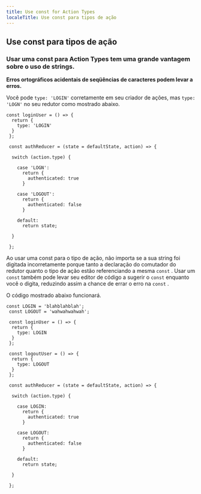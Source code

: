```yaml
---
title: Use const for Action Types
localeTitle: Use const para tipos de ação
---
```

## Use const para tipos de ação

### Usar uma const para Action Types tem uma grande vantagem sobre o uso de strings.

**Erros ortográficos acidentais de seqüências de caracteres podem levar a erros.**

Você pode `type: 'LOGIN'` corretamente em seu criador de ações, mas `type: 'LOGN'` no seu redutor como mostrado abaixo.
```
const loginUser = () => { 
  return { 
    type: 'LOGIN' 
  } 
 }; 
 
 const authReducer = (state = defaultState, action) => { 
 
  switch (action.type) { 
 
    case 'LOGN': 
      return { 
        authenticated: true 
      } 
 
    case 'LOGOUT': 
      return { 
        authenticated: false 
      } 
 
    default: 
      return state; 
 
  } 
 
 }; 
```

Ao usar uma const para o tipo de ação, não importa se a sua string foi digitada incorretamente porque tanto a declaração do comutador do redutor quanto o tipo de ação estão referenciando a mesma `const` . Usar um `const` também pode levar seu editor de código a sugerir o `const` enquanto você o digita, reduzindo assim a chance de errar o erro na `const` .

O código mostrado abaixo funcionará.
```
const LOGIN = 'blahblahblah'; 
 const LOGOUT = 'wahwahwahwah'; 
 
 const loginUser = () => { 
  return { 
    type: LOGIN 
  } 
 }; 
 
 const logoutUser = () => { 
  return { 
    type: LOGOUT 
  } 
 }; 
 
 const authReducer = (state = defaultState, action) => { 
 
  switch (action.type) { 
 
    case LOGIN: 
      return { 
        authenticated: true 
      } 
 
    case LOGOUT: 
      return { 
        authenticated: false 
      } 
 
    default: 
      return state; 
 
  } 
 
 }; 

```
